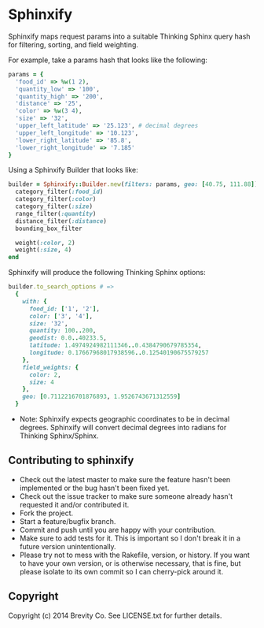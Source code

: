 # Sphinxify

Sphinxify maps request params into a suitable Thinking Sphinx query hash for filtering, sorting, and field weighting.

For example, take a params hash that looks like the following:

```ruby
params = {
  'food_id' => %w(1 2),
  'quantity_low' => '100',
  'quantity_high' => '200',
  'distance' => '25',
  'color' => %w(3 4),
  'size' => '32',
  'upper_left_latitude' => '25.123', # decimal degrees
  'upper_left_longitude' => '10.123',
  'lower_right_latitude' => '85.8',
  'lower_right_longitude' => '7.185'
}
```

Using a Sphinxify Builder that looks like:

```ruby
builder = Sphinxify::Builder.new(filters: params, geo: [40.75, 111.88]) do
  category_filter(:food_id)
  category_filter(:color)
  category_filter(:size)
  range_filter(:quantity)
  distance_filter(:distance)
  bounding_box_filter

  weight(:color, 2)
  weight(:size, 4)
end
```

Sphinxify will produce the following Thinking Sphinx options:

```ruby
builder.to_search_options # =>
  {
    with: {
      food_id: ['1', '2'],
      color: ['3', '4'],
      size: '32',
      quantity: 100..200,
      geodist: 0.0..40233.5,
      latitude: 1.4974924982111346..0.4384790679785354,
      longitude: 0.17667968017938596..0.12540190675579257
    },
    field_weights: {
      color: 2,
      size: 4
    },
    geo: [0.7112216701876893, 1.9526743671312559]
  }
```

* Note: Sphinxify expects geographic coordinates to be in decimal degrees. Sphinxify will convert decimal degrees into radians for Thinking Sphinx/Sphinx.

## Contributing to sphinxify
 
* Check out the latest master to make sure the feature hasn't been implemented or the bug hasn't been fixed yet.
* Check out the issue tracker to make sure someone already hasn't requested it and/or contributed it.
* Fork the project.
* Start a feature/bugfix branch.
* Commit and push until you are happy with your contribution.
* Make sure to add tests for it. This is important so I don't break it in a future version unintentionally.
* Please try not to mess with the Rakefile, version, or history. If you want to have your own version, or is otherwise necessary, that is fine, but please isolate to its own commit so I can cherry-pick around it.

## Copyright

Copyright (c) 2014 Brevity Co. See LICENSE.txt for
further details.

